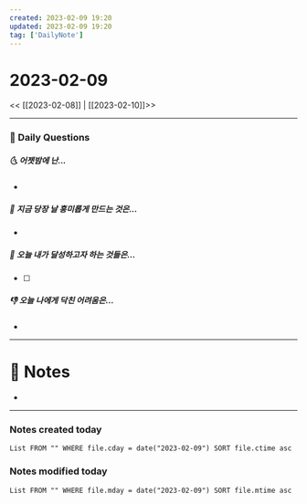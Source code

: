 ```yaml
---
created: 2023-02-09 19:20
updated: 2023-02-09 19:20
tag: ['DailyNote']
---
```


# 2023-02-09

<< [[2023-02-08]] | [[2023-02-10]]>>

---
### 📅 Daily Questions

##### 🌜 어젯밤에 난...

- 

##### 🙌 지금 당장 날 흥미롭게 만드는 것은...

- 

##### 🚀 오늘 내가 달성하고자 하는 것들은...

- [ ] 

##### 👎 오늘 나에게 닥친 어려움은...

- 

---

# 📝 Notes

- 

---

### Notes created today

```dataview
List FROM "" WHERE file.cday = date("2023-02-09") SORT file.ctime asc
```

### Notes modified today

```dataview
List FROM "" WHERE file.mday = date("2023-02-09") SORT file.mtime asc
```
